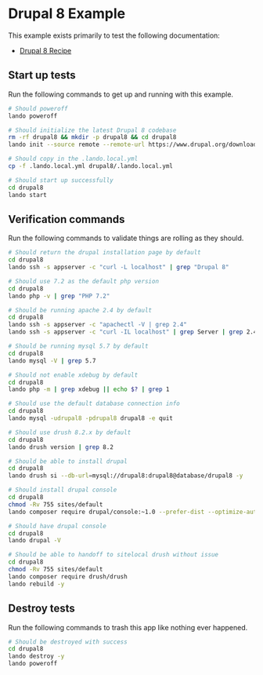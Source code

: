 Drupal 8 Example
================

This example exists primarily to test the following documentation:

* [Drupal 8 Recipe](https://docs.devwithlando.io/tutorials/drupal8.html)

Start up tests
--------------

Run the following commands to get up and running with this example.

```bash
# Should poweroff
lando poweroff

# Should initialize the latest Drupal 8 codebase
rm -rf drupal8 && mkdir -p drupal8 && cd drupal8
lando init --source remote --remote-url https://www.drupal.org/download-latest/tar.gz --remote-options="--strip-components 1" --recipe drupal8 --webroot . --name lando-drupal8

# Should copy in the .lando.local.yml
cp -f .lando.local.yml drupal8/.lando.local.yml

# Should start up successfully
cd drupal8
lando start
```

Verification commands
---------------------

Run the following commands to validate things are rolling as they should.

```bash
# Should return the drupal installation page by default
cd drupal8
lando ssh -s appserver -c "curl -L localhost" | grep "Drupal 8"

# Should use 7.2 as the default php version
cd drupal8
lando php -v | grep "PHP 7.2"

# Should be running apache 2.4 by default
cd drupal8
lando ssh -s appserver -c "apachectl -V | grep 2.4"
lando ssh -s appserver -c "curl -IL localhost" | grep Server | grep 2.4

# Should be running mysql 5.7 by default
cd drupal8
lando mysql -V | grep 5.7

# Should not enable xdebug by default
cd drupal8
lando php -m | grep xdebug || echo $? | grep 1

# Should use the default database connection info
cd drupal8
lando mysql -udrupal8 -pdrupal8 drupal8 -e quit

# Should use drush 8.2.x by default
cd drupal8
lando drush version | grep 8.2

# Should be able to install drupal
cd drupal8
lando drush si --db-url=mysql://drupal8:drupal8@database/drupal8 -y

# Should install drupal console
cd drupal8
chmod -Rv 755 sites/default
lando composer require drupal/console:~1.0 --prefer-dist --optimize-autoloader

# Should have drupal console
cd drupal8
lando drupal -V

# Should be able to handoff to sitelocal drush without issue
cd drupal8
chmod -Rv 755 sites/default
lando composer require drush/drush
lando rebuild -y
```

Destroy tests
-------------

Run the following commands to trash this app like nothing ever happened.

```bash
# Should be destroyed with success
cd drupal8
lando destroy -y
lando poweroff
```
